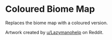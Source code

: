 # Coloured Biome Map

Replaces the biome map with a coloured version.

Artwork created by [u/Lazymanohelp](https://www.reddit.com/user/Lazymanohelp/) on Reddit.

<!-- ![Coloured Biome Map](https://github.com/user-attachments/assets/038e56c7-ca80-49d4-aeee-63dce726cfab) -->
